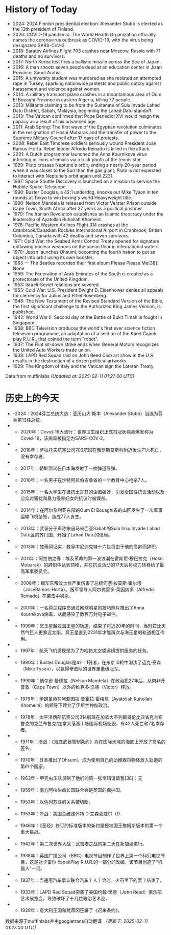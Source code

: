# History of Today 

- 2024: 2024 Finnish presidential election: Alexander Stubb is elected as the 13th president of Finland.
- 2020: COVID-19 pandemic: The World Health Organization officially names the coronavirus outbreak as COVID-19, with the virus being designated SARS-CoV-2.
- 2018: Saratov Airlines Flight 703 crashes near Moscow, Russia with 71 deaths and no survivors.
- 2017: North Korea test fires a ballistic missile across the Sea of Japan.
- 2016: A man shoots seven people dead at an education center in Jizan Province, Saudi Arabia.
- 2015: A university student was murdered as she resisted an attempted rape in Turkey, sparking nationwide protests and public outcry against harassment and violence against women.
- 2014: A military transport plane crashes in a mountainous area of Oum El Bouaghi Province in eastern Algeria, killing 77 people.
- 2013: Militants claiming to be from the Sultanate of Sulu invade Lahad Datu District, Sabah, Malaysia, beginning the Lahad Datu standoff.
- 2013: The Vatican confirmed that Pope Benedict XVI would resign the papacy as a result of his advanced age.
- 2011: Arab Spring: The first wave of the Egyptian revolution culminates in the resignation of Hosni Mubarak and the transfer of power to the Supreme Military Council after 17 days of protests.
- 2008: Rebel East Timorese soldiers seriously wound President José Ramos-Horta. Rebel leader Alfredo Reinado is killed in the attack.
- 2001: A Dutch programmer launched the Anna Kournikova virus infecting millions of emails via a trick photo of the tennis star.
- 1999: Pluto crosses Neptune's orbit, ending a nearly 20-year period when it was closer to the Sun than the gas giant; Pluto is not expected to interact with Neptune's orbit again until 2231.
- 1997: Space Shuttle Discovery is launched on a mission to service the Hubble Space Telescope.
- 1990: Buster Douglas, a 42:1 underdog, knocks out Mike Tyson in ten rounds at Tokyo to win boxing's world Heavyweight title.
- 1990: Nelson Mandela is released from Victor Verster Prison outside Cape Town, South Africa after 27 years as a political prisoner.
- 1979: The Iranian Revolution establishes an Islamic theocracy under the leadership of Ayatollah Ruhollah Khomeini.
- 1978: Pacific Western Airlines Flight 314 crashes at the Cranbrook/Canadian Rockies International Airport in Cranbrook, British Columbia, Canada with 42 deaths and seven survivors.
- 1971: Cold War: the Seabed Arms Control Treaty opened for signature outlawing nuclear weapons on the ocean floor in international waters.
- 1970: Japan launches Ohsumi, becoming the fourth nation to put an object into orbit using its own booster.
- 1963 — The Beatles recorded their first album Please Please Me[38]: None
- 1959: The Federation of Arab Emirates of the South is created as a protectorate of the United Kingdom.
- 1953: Israeli-Soviet relations are severed.
- 1953: Cold War: U.S. President Dwight D. Eisenhower denies all appeals for clemency for Julius and Ethel Rosenberg.
- 1946: The New Testament of the Revised Standard Version of the Bible, the first significant challenge to the Authorized King James Version, is published.
- 1942: World War II: Second day of the Battle of Bukit Timah is fought in Singapore.
- 1938: BBC Television produces the world's first ever science fiction television programme, an adaptation of a section of the Karel Čapek play R.U.R., that coined the term "robot".
- 1937: The Flint sit-down strike ends when General Motors recognizes the United Auto Workers trade union.
- 1933: LAPD Red Squad raid on John Reed Club art show in the U.S. results in the destruction of a dozen political artworks.
- 1929: The Kingdom of Italy and the Vatican sign the Lateran Treaty.

Data from muffinlabs
*(Updated at: 2025-02-11 01:27:00 UTC)*

# 历史上的今天 

- -2024：2024芬兰总统大选：亚历山大·斯本（Alexander Stubb）当选为芬兰第13任总统。
- -  2020年：Covid-19大流行：世界卫生组织正式将冠状病毒爆发称为Covid-19，该病毒被指定为SARS-COV-2。
- -  2018年：萨拉托夫航空公司703航班在俄罗斯莫斯科附近发生71人死亡，没有幸存者。
- -  2017年：朝鲜测试在日本海发射了一枚弹道导弹。
- -  2016年：一名男子在沙特阿拉伯吉桑省的一个教育中心枪杀7人。
- -  2015年：一名大学生在抵抗土耳其的企图强奸，引发全国性抗议活动以及公众对骚扰和暴力侵害妇女的抗议时被谋杀。
- -  2014年：在阿尔及利亚东部的Oum El Bouaghi省的山区发生了一次军事运输飞机坠毁，造成77人丧生。
- -  2013年：武装分子声称来自马来西亚Sabah的Sulu Insu Invade Lahad Datu区的苏丹国，开始了Lahad Datu的僵局。
- -  2013年：梵蒂冈证实，教皇本尼迪克特十六世将由于他的高龄而辞职。
- -  2011年：阿拉伯之春：埃及革命的第一波浪潮在霍斯尼·穆巴拉克（Hosni Mubarak）的辞职中达到顶峰，并在抗议活动的17天后将权力转移给了最高军事委员会。
- -  2008年：叛军东帝汶士兵严重伤害了总统何塞·拉莫斯·霍尔塔（JoséRamos-Horta）。叛军领导人阿尔弗雷多·莱因纳多（Alfredo Reinado）在袭击中被杀。
- -  2001年：一名荷兰程序员通过网球明星的技巧照片推出了Anna Kournikova病毒，从而感染了数百万封电子邮件。
- -  1999年：冥王星越过海王星的轨道，结束了将近20年的时间，当时它比天然气巨人更靠近太阳。冥王星直到2231年才能再次与海王星的轨道相互作用。
- -  1997年：航天飞机发现是为了为哈勃太空望远镜提供服务的任务。
- -  1990年：Buster Douglas是42：1弱者，在东京10轮中淘汰了迈克·泰森（Mike Tyson），以赢得拳击队的世界重量级冠军。
- -  1990年：纳尔逊·曼德拉（Nelson Mandela）在政治犯27年后，从南非开普敦（Cape Town）以外的维克多·沃德（Victor）释放。
- -  1979年：伊朗革命在阿亚图拉·鲁霍拉·霍梅尼（Ayatollah Ruhollah Khomeini）的领导下建立了伊斯兰神权政治。
- -  1978年：太平洋西部航空公司314航班在加拿大不列颠哥伦比亚省克兰布鲁克的克兰布鲁克/加拿大落基山脉国际机场坠毁，有42人死亡和7名幸存者。
- -  1971年：冷战：《海底武器管制条约》为在国际水域的海底上开放了签名的签名。
- -  1970年：日本推出了Ohsumi，成为使用自己的助推器将物体放入轨道的第四个国家。
- -  1963年 - 甲壳虫乐队录制了他们的第一张专辑请请我[38]：无
- -  1959年：南方阿拉伯酋长国联合会是英国的保护国。
- -  1953年：以色列苏联的关系被切断。
- -  1953年：冷战：美国总统德怀特·D·艾森豪威尔（D.
- -  1946年：《圣经》修订的标准版本的新约是授权国王詹姆斯版本的第一个重大挑战。
- -  1942年：第二次世界大战：武吉塔之战的第二天在新加坡进行。
- -  1938年：英国广播公司（BBC）电视节目制作了世界上第一个科幻电视节目，这是对卡雷尔·čapekPlay R.U.R.的一部分的改编，该节目创造了“机器人”一词。
- -  1937年：当通用汽车承认联合汽车工人工会时，火石坐下的罢工结束了。
- -  1933年：LAPD Red Squad突袭了美国约翰·里德（John Reed）俱乐部艺术展览会，导致破坏了十几位政治艺术品。
- -  1929年：意大利王国和梵蒂冈签署了《迟来条约》。

数据来源于muffinlabs并由googletrans自动翻译
*（更新于: 2025-02-11 01:27:00 UTC）*